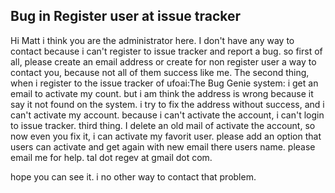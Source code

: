 ## Bug in Register user at issue tracker

Hi Matt i think you are the administrator here. I don't have any way to
contact because i can't register to issue tracker and report a bug. so
first of all, please create an email address or create for non register
user a way to contact you, because not all of them success like me. The
second thing, when i register to the issue tracker of ufoai:The Bug
Genie system: i get an email to activate my count. but i am think the
address is wrong because it say it not found on the system. i try to fix
the address without success, and i can't activate my account. because i
can't activate the account, i can't login to issue tracker. third thing.
I delete an old mail of activate the account, so now even you fix it, i
can activate my favorit user. please add an option that users can
activate and get again with new email there users name. please email me
for help. tal dot regev at gmail dot com.

hope you can see it. i no other way to contact that problem.